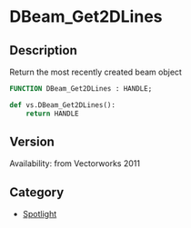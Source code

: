 # DBeam_Get2DLines

## Description
Return the most recently created beam object

```pascal
FUNCTION DBeam_Get2DLines : HANDLE;
```

```python
def vs.DBeam_Get2DLines():
    return HANDLE
```

## Version
Availability: from Vectorworks 2011

## Category
* [Spotlight](../Categories/Spotlight.md)
